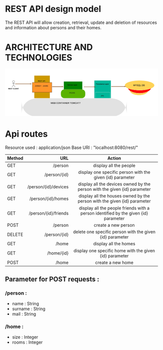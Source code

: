 # REST API design model
The REST API will allow creation, retrieval, update and deletion of resources and information 
about persons and their homes.

# ARCHITECTURE AND TECHNOLOGIES 

![Alt text](architecture.jpg?raw=true "Architecture")

# Api routes

Resource used : application/json
Base URI : "localhost:8080/rest/"


| Method     | URL | Action   |
| :------- | ----: | :---: |
| GET    | /person  |  display all the people   |
| GET    | /person/{id}  |  display one specific person with the given {id} parameter   |
| GET    | /person/{id}/devices  |  display all the devices owned by the person with the given {id} parameter   |
| GET    | /person/{id}/homes  |  display all the houses owned by the person with the given {id} parameter   |
| GET    | /person/{id}/friends  |  display all the people friends with a person identified by the given {id} parameter   |
| POST    | /person  |  create a new person   |
| DELETE    | /person/{id}  |  delete one specific person with the given {id} parameter   |
| GET    | /home  |  display all the homes   |
| GET    | /home/{id}  |  display one specific home with the given {id} parameter   |
| POST    | /home  |  create a new home  |


## Parameter for POST requests :

 ### /person : 
 
 - name : String
 - surname : String
 - mail  : String


 ### /home : 
 
 - size : Integer
 - rooms : Integer
